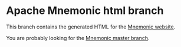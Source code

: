 # Apache Mnemonic html branch

This branch contains the generated HTML for the
[Mnemonic website](https://mnemonic.apache.org).

You are probably looking for the
[Mnemonic master branch](https://github.com/apache/mnemonic/tree/master).
